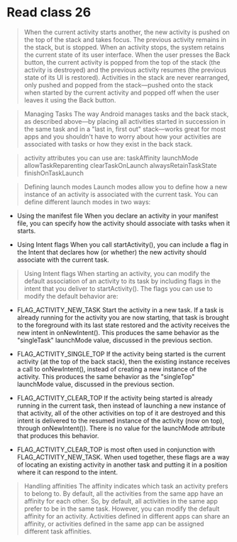 # Read class 26

> When the current activity starts another, the new activity is pushed on the top of the stack   and takes focus. The previous activity remains in the stack, but is stopped. When an activity stops, the system retains the current state of its user interface. When the user presses the Back button, the current activity is popped from the top of the stack (the activity is destroyed) and the previous activity resumes (the previous state of its UI is restored). Activities in the stack are never rearranged, only pushed and popped from the stack—pushed onto the stack when started by the current activity and popped off when the user leaves it using the Back button.

> Managing Tasks
 The way Android manages tasks and the back stack, as described above—by placing all activities started in succession in the same task and in a "last in, first out" stack—works great for most apps and you shouldn't have to worry about how your activities are associated with tasks or how they exist in the back stack.

>  activity attributes you can use are:
 taskAffinity
 launchMode
 allowTaskReparenting
 clearTaskOnLaunch
 alwaysRetainTaskState
 finishOnTaskLaunch

> Defining launch modes
 Launch modes allow you to define how a new instance of an activity is associated with the current task. You can define different launch modes in two ways:

 - Using the manifest file
 When you declare an activity in your manifest file, you can specify how the activity should associate with tasks when it starts.

 - Using Intent flags
 When you call startActivity(), you can include a flag in the Intent that declares how (or whether) the new activity should associate with the current task.

> Using Intent flags
 When starting an activity, you can modify the default association of an activity to its task by including flags in the intent that you deliver to startActivity(). The flags you can use to modify the default behavior are:

 - FLAG_ACTIVITY_NEW_TASK
  Start the activity in a new task. If a task is already running for the activity you are now starting, that task is brought to the foreground with its last state restored and the activity receives the new intent in onNewIntent().
  This produces the same behavior as the "singleTask" launchMode value, discussed in the previous section.

 - FLAG_ACTIVITY_SINGLE_TOP
 If the activity being started is the current activity (at the top of the back stack), then the existing instance receives a call to onNewIntent(), instead of creating a new instance of the activity.
 This produces the same behavior as the "singleTop" launchMode value, discussed in the previous section.

 - FLAG_ACTIVITY_CLEAR_TOP
 If the activity being started is already running in the current task, then instead of launching a new instance of that activity, all of the other activities on top of it are destroyed and this intent is delivered to the resumed instance of the activity (now on top), through onNewIntent()).
 There is no value for the launchMode attribute that produces this behavior.

 - FLAG_ACTIVITY_CLEAR_TOP is most often used in conjunction with FLAG_ACTIVITY_NEW_TASK. When   used together, these flags are a way of locating an existing activity in another task and putting it in a position where it can respond to the intent.

> Handling affinities
 The affinity indicates which task an activity prefers to belong to. By default, all the activities from the same app have an affinity for each other. So, by default, all activities in the same app prefer to be in the same task. However, you can modify the default affinity for an activity. Activities defined in different apps can share an affinity, or activities defined in the same app can be assigned different task affinities.